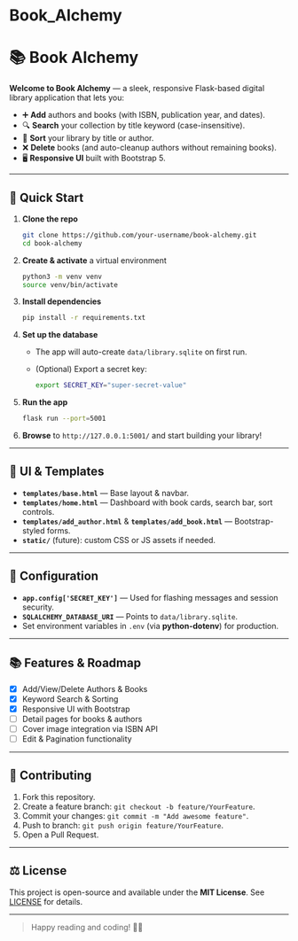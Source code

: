 # Book_Alchemy
# 📚 Book Alchemy

**Welcome to Book Alchemy** — a sleek, responsive Flask-based digital library application that lets you:

* ➕ **Add** authors and books (with ISBN, publication year, and dates).
* 🔍 **Search** your collection by title keyword (case-insensitive).
* 🔀 **Sort** your library by title or author.
* ❌ **Delete** books (and auto-cleanup authors without remaining books).
* 🖥 **Responsive UI** built with Bootstrap 5.

---

## 🚀 Quick Start

1. **Clone the repo**

   ```bash
   git clone https://github.com/your-username/book-alchemy.git
   cd book-alchemy
   ```
2. **Create & activate** a virtual environment

   ```bash
   python3 -m venv venv
   source venv/bin/activate
   ```
3. **Install dependencies**

   ```bash
   pip install -r requirements.txt
   ```
4. **Set up the database**

   * The app will auto-create `data/library.sqlite` on first run.
   * (Optional) Export a secret key:

     ```bash
     export SECRET_KEY="super-secret-value"
     ```
5. **Run the app**

   ```bash
   flask run --port=5001
   ```
6. **Browse** to `http://127.0.0.1:5001/` and start building your library!

---

## 🎨 UI & Templates

* **`templates/base.html`** — Base layout & navbar.
* **`templates/home.html`** — Dashboard with book cards, search bar, sort controls.
* **`templates/add_author.html`** & **`templates/add_book.html`** — Bootstrap-styled forms.
* **`static/`** (future): custom CSS or JS assets if needed.

---

## 🔧 Configuration

* **`app.config['SECRET_KEY']`** — Used for flashing messages and session security.
* **`SQLALCHEMY_DATABASE_URI`** — Points to `data/library.sqlite`.
* Set environment variables in `.env` (via **python-dotenv**) for production.

---

## 📚 Features & Roadmap

* [x] Add/View/Delete Authors & Books
* [x] Keyword Search & Sorting
* [x] Responsive UI with Bootstrap
* [ ] Detail pages for books & authors
* [ ] Cover image integration via ISBN API
* [ ] Edit & Pagination functionality

---

## 📝 Contributing

1. Fork this repository.
2. Create a feature branch: `git checkout -b feature/YourFeature`.
3. Commit your changes: `git commit -m "Add awesome feature"`.
4. Push to branch: `git push origin feature/YourFeature`.
5. Open a Pull Request.

---

## ⚖️ License

This project is open-source and available under the **MIT License**. See [LICENSE](LICENSE) for details.

---

> Happy reading and coding! 📖✨
